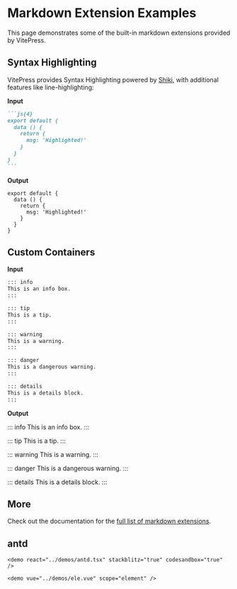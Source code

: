 # Markdown Extension Examples

This page demonstrates some of the built-in markdown extensions provided by VitePress.

## Syntax Highlighting

VitePress provides Syntax Highlighting powered by [Shiki](https://github.com/shikijs/shiki), with additional features like line-highlighting:

**Input**

````md
```js{4}
export default {
  data () {
    return {
      msg: 'Highlighted!'
    }
  }
}
```
````

**Output**

```js{4}
export default {
  data () {
    return {
      msg: 'Highlighted!'
    }
  }
}
```

## Custom Containers

**Input**

```md
::: info
This is an info box.
:::

::: tip
This is a tip.
:::

::: warning
This is a warning.
:::

::: danger
This is a dangerous warning.
:::

::: details
This is a details block.
:::
```

**Output**

::: info
This is an info box.
:::

::: tip
This is a tip.
:::

::: warning
This is a warning.
:::

::: danger
This is a dangerous warning.
:::

::: details
This is a details block.
:::

## More

Check out the documentation for the [full list of markdown extensions](https://vitepress.dev/guide/markdown).

<demo 
  react="../demos/demo.tsx"
  vue="../demos/demo.vue"
  html="../demos/demo.html"
  order="react,vue,html"
  select="react"
  stackblitz="true" 
  codesandbox="true" />

## antd

```tsx
<demo react="../demos/antd.tsx" stackblitz="true" codesandbox="true" />
```

<demo react="../demos/antd.tsx" stackblitz="true" codesandbox="true" />

```tsx
<demo vue="../demos/ele.vue" scope="element" />
```

<demo vue="../demos/ele.vue" scope="element" />
